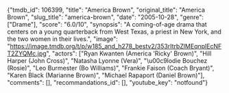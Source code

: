 {"tmdb_id": 106399, "title": "America Brown", "original_title": "America Brown", "slug_title": "america-brown", "date": "2005-10-28", "genre": ["Drame"], "score": "6.0/10", "synopsis": "A coming-of-age drama that centers on a young quarterback from West Texas, a priest in New York, and the two women in their lives.", "image": "https://image.tmdb.org/t/p/w185_and_h278_bestv2/353rItrbZlMEqnplEcNFT2ZYQMc.jpg", "actors": ["Ryan Kwanten (America 'Ricky' Brown)", "Hill Harper (John Cross)", "Natasha Lyonne (Vera)", "\u00c9lodie Bouchez (Rosie)", "Leo Burmester (Bo Williams)", "Frankie Faison (Coach Bryant)", "Karen Black (Marianne Brown)", "Michael Rapaport (Daniel Brown)"], "comments": [], "recommandations_id": [], "youtube_key": "notfound"}